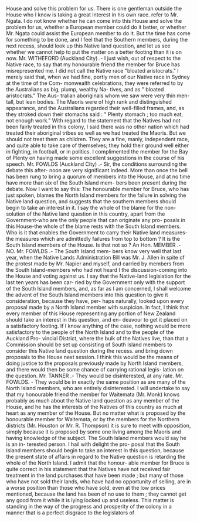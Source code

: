 House and solve this problem for us. There is one gentleman outside the House who I know is taking a great interest in his own race. refer to Mr. Ngata. I do not know whether he can come into this House and solve the problem for us, whether a European member could do it better, or whether Mr. Ngata could assist the European member to do it. But the time has come for something to be done, and I feel that the Southern members, during the next recess, should look up this Native land question, and let us see whether we cannot help to put the matter on a better footing than it is on now. Mr. WITHEFORD (Auckland City) .- I just wish, out of respect to the Native race, to say that my honourable friend the member for Bruce has misrepresented me. I did not call the Native race "bloated aristocrats." I merely said that, when we had fine, portly men of our Native race in Sydney at the time of the Com- monwealth celebrations, they were referred to by the Australians as big, plump, wealthy Na- tives, and as " bloated aristocrats." The Aus- tralian aboriginals whom we saw were very thin men-tall, but lean bodies. The Maoris were of high rank and distinguished appearance, and the Australians regarded their well-filled frames, and, as they stroked down their stomachs said : " Plenty stomach ; too much eat, not enough work." With regard to the statement that the Natives had not been fairly treated in this colony, I said there was no other nation which had treated their aboriginal tribes so well as we had treated the Maoris. But we should not treat them as children. They are a fine, manly, independent race, and quite able to take care of themselves; they hold their ground well either in fighting, in football, or in politics. I complimented the member for the Bay of Plenty on having made some excellent suggestions in the course of his speech. Mr. FOWLDS (Auckland City) .- Sir, the conditions surrounding the debate this after- noon are very significant indeed. More than once the bell has been rung to bring a quorum of members into the House, and at no time have more than six of the South Island mem- bers been present during the debate. Now I want to say this: The honourable member for Bruce, who has just spoken, blames the North Island members for the failure in solving the Native land question, and suggests that the southern members should begin to take an interest in it. I say the whole of the blame for the non-solution of the Native land question in this country, apart from the Government-who are the only people that can originate any pro- posals in this House-the whole of the blame rests with the South Island members. Who is it that enables the Government to carry their Native land measures-the measures which are admittedly failures from top to bottom ? It is the South Island members of the House. Is that not so ? An Hon. MEMBER .- NO. Mr. FOWLDS .- The South Island mem- bers know very well that last year, when the Native Lands Administration Bill was Mr. J. Allen in spite of the protest made by Mr. Napier and myself, and carried by members from the South Island-members who had not heard I the discussion-coming into the House and voting against us. I say that the Native-land legislation for the last ten years has been car- ried by the Government only with the support of the South Island members, and, as far as I am concerned, I shall welcome the advent of the South Island members into this question to give it consideration, because they have, per- haps naturally, looked upon every proposal made by a North Island member with suspicion. In fact, I think that every member of this House representing any portion of New Zealand should take an interest in this question, and en- deavour to get it placed on a satisfactory footing. If I know anything of the case, nothing would be more satisfactory to the people of the North Island and to the people of the Auckland Pro- vincial District, where the bulk of the Natives live, than that a Commission should be set up consisting of South Island members to consider this Native land question during the recess. and bring down proposals to the House next session. I think this would be the means of doing justice to the proposals previously made by North Island members, and there would then be some chance of carrying rational legis- lation on the question. Mr. TANNER .- They would be disinterested, at any rate. Mr. FOWLDS. - They would be in exactly the same position as are many of the North Island members, who are entirely disinterested. I will undertake to say that my honourable friend the member for Waitemata (Mr. Monk) knows probably as much about the Native land question as any member of the House, and he has the interests of the Natives of this country as much at heart as any member of the House. But no matter what is proposed by the honourable member for Waitemata, or by the members for the Northern districts (Mr. Houston or Mr. R. Thompson) it is sure to meet with opposition, simply because it is proposed by some one living among the Maoris and having knowledge of the subject. The South Island members would say he is an in- terested person. I hail with delight the pro- posal that the South Island members should begin to take an interest in this question, because the present state of affairs in regard to the Native question is retarding the whole of the North Island. I admit that the honour- able member for Bruce is quite correct in his statement that the Natives have not received fair treatment in the land purchases that have been made ; but many of those who have not sold their lands, who have had no opportunity of selling, are in a worse position than those who have sold, even at the low prices mentioned, because the land has been of no use to them ; they cannot get any good from it while it is lying locked up and useless. This matter is standing in the way of the progress and prosperity of the colony in a manner that is a perfect disgrace to the legislators of 